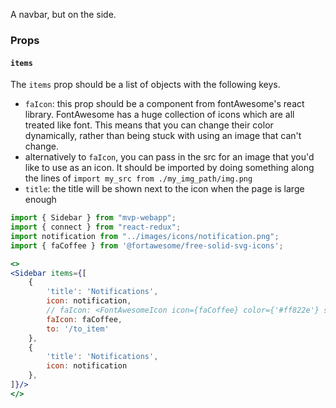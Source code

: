 
A navbar, but on the side.

### Props
#### **`items`**
The `items` prop should be a list of objects with the following keys.

- `faIcon`: this prop should be a component from fontAwesome's react library. FontAwesome has a huge collection of icons which are all treated like font. This means that you can change their color dynamically, rather than being stuck with using an image that can't change.
- alternatively to `faIcon`, you can pass in the src for an image that you'd like to use as an icon. It should be imported by doing something along the lines of `import my_src from ./my_img_path/img.png`
- `title`: the title will be shown next to the icon when the page is large enough

``` jsx
import { Sidebar } from "mvp-webapp";
import { connect } from "react-redux";
import notification from "../images/icons/notification.png";
import { faCoffee } from '@fortawesome/free-solid-svg-icons';

<>
<Sidebar items={[
    {
        'title': 'Notifications',
        icon: notification,
        // faIcon: <FontAwesomeIcon icon={faCoffee} color={'#ff822e'} size='50px'/>
        faIcon: faCoffee,
        to: '/to_item'
    },
    {
        'title': 'Notifications',
        icon: notification
    },
]}/>
</>
```